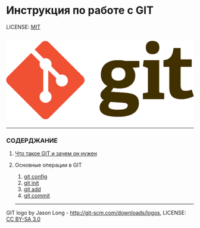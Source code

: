 # Инструкция по работе с GIT

LICENSE: [MIT](./license.md)

![git-logo](./assets/git-logo.png)
---


---
### СОДЕРДЖАНИЕ

1. [Что такое GIT и зачем он нужен](./git_info.md)
2. Основные операции в GIT
   1. [git config](./config.md)
   2. [git init](./init.md)
   3. [git add](./add.md)
   4. [git commit](./commit.md)

   ---

GIT logo by Jason Long - http://git-scm.com/downloads/logos,
LICENSE: [CC BY-SA 3.0](https://creativecommons.org/licenses/by-sa/3.0/deed.ru)